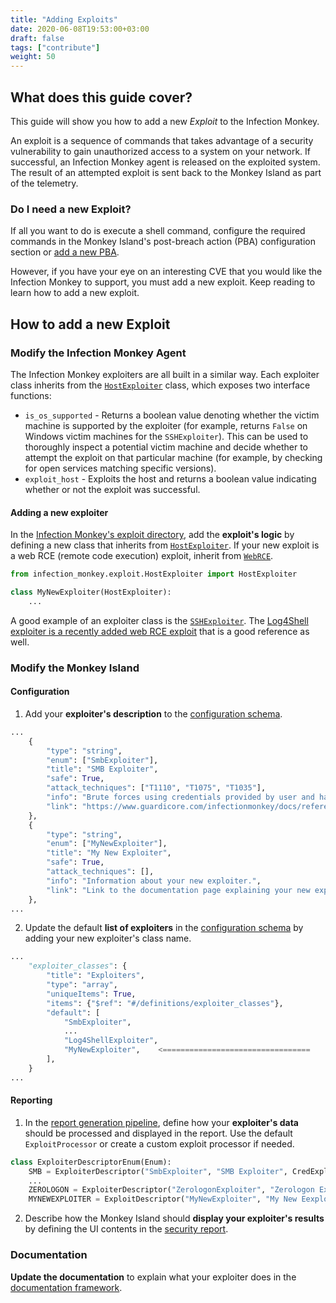 ```yaml
---
title: "Adding Exploits"
date: 2020-06-08T19:53:00+03:00
draft: false
tags: ["contribute"]
weight: 50
---
```


## What does this guide cover?

This guide will show you how to add a new _Exploit_ to the Infection Monkey.

An exploit is a sequence of commands that takes advantage of a security vulnerability to gain unauthorized access to a system on your network. If successful, an Infection Monkey agent is released on the exploited system. The result of an attempted exploit is sent back to the Monkey Island as part of the telemetry.

### Do I need a new Exploit?

If all you want to do is execute a shell command, configure the required commands in the Monkey Island's post-breach action (PBA) configuration section or [add a new PBA](../adding-post-breach-actions/).

However, if you have your eye on an interesting CVE that you would like the Infection Monkey to support, you must add a new exploit. Keep reading to learn how to add a new exploit.


## How to add a new Exploit

### Modify the Infection Monkey Agent

The Infection Monkey exploiters are all built in a similar way. Each exploiter class inherits from the [`HostExploiter`](https://github.com/guardicore/monkey/blob/develop/monkey/infection_monkey/exploit/HostExploiter.py) class, which exposes two interface functions:

* `is_os_supported` - Returns a boolean value denoting whether the victim machine is supported by the exploiter (for example, returns `False` on Windows victim machines for the `SSHExploiter`). This can be used to thoroughly inspect a potential victim machine and decide whether to attempt the exploit on that particular machine (for example, by checking for open services matching specific versions).
* `exploit_host` - Exploits the host and returns a boolean value indicating whether or not the exploit was successful.

#### Adding a new exploiter

In the [Infection Monkey's exploit directory](https://github.com/guardicore/monkey/tree/develop/monkey/infection_monkey/exploit), add the **exploit's logic** by defining a new class that inherits from [`HostExploiter`](https://github.com/guardicore/monkey/blob/develop/monkey/infection_monkey/exploit/HostExploiter.py). If your new exploit is a web RCE (remote code execution) exploit, inherit from [`WebRCE`](https://github.com/guardicore/monkey/blob/develop/monkey/infection_monkey/exploit/web_rce.py).

```py
from infection_monkey.exploit.HostExploiter import HostExploiter

class MyNewExploiter(HostExploiter):
    ...
```

A good example of an exploiter class is the [`SSHExploiter`](https://github.com/guardicore/monkey/blob/develop/monkey/infection_monkey/exploit/sshexec.py). The [Log4Shell exploiter is a recently added web RCE exploit](https://github.com/guardicore/monkey/pull/1670) that is a good reference as well.


### Modify the Monkey Island

#### Configuration

1. Add your **exploiter's description** to the [configuration schema](https://github.com/guardicore/monkey/blob/develop/monkey/monkey_island/cc/services/config_schema/definitions/exploiter_classes.py).

```py
...
    {
        "type": "string",
        "enum": ["SmbExploiter"],
        "title": "SMB Exploiter",
        "safe": True,
        "attack_techniques": ["T1110", "T1075", "T1035"],
        "info": "Brute forces using credentials provided by user and hashes gathered by mimikatz.",
        "link": "https://www.guardicore.com/infectionmonkey/docs/reference/exploiters/smbexec/",
    },
    {
        "type": "string",                                                           <=================================
        "enum": ["MyNewExploiter"],                                                 <=================================
        "title": "My New Exploiter",                                                <=================================
        "safe": True,                                                               <=================================
        "attack_techniques": [],                                                    <=================================
        "info": "Information about your new exploiter.",                            <=================================
        "link": "Link to the documentation page explaining your new exploiter.",    <=================================
    },
...
```

2. Update the default **list of exploiters** in the [configuration schema](https://github.com/guardicore/monkey/blob/develop/monkey/monkey_island/cc/services/config_schema/basic.py) by adding your new exploiter's class name.

```py
...
    "exploiter_classes": {
        "title": "Exploiters",
        "type": "array",
        "uniqueItems": True,
        "items": {"$ref": "#/definitions/exploiter_classes"},
        "default": [
            "SmbExploiter",
            ...
            "Log4ShellExploiter",
            "MyNewExploiter",    <=================================
        ],
    }
...
```

#### Reporting

1. In the [report generation pipeline](https://github.com/guardicore/monkey/blob/develop/monkey/monkey_island/cc/services/reporting/issue_processing/exploit_processing/exploiter_descriptor_enum.py), define how your **exploiter's data** should be processed and displayed in the report. Use the default `ExploitProcessor` or create a custom exploit processor if needed.

```py
class ExploiterDescriptorEnum(Enum):
    SMB = ExploiterDescriptor("SmbExploiter", "SMB Exploiter", CredExploitProcessor)
    ...
    ZEROLOGON = ExploiterDescriptor("ZerologonExploiter", "Zerologon Exploiter", ZerologonExploitProcessor)
    MYNEWEXPLOITER = ExploitDescriptor("MyNewExploiter", "My New Eexploiter", ExploitProcessor)    <=================================
```

2. Describe how the Monkey Island should **display your exploiter's results** by defining the UI contents in the [security report](https://github.com/guardicore/monkey/blob/develop/monkey/monkey_island/cc/ui/src/components/report-components/SecurityReport.js).


### Documentation

**Update the documentation** to explain what your exploiter does in the [documentation framework](https://github.com/guardicore/monkey/blob/develop/docs/content/reference/exploiters/).

